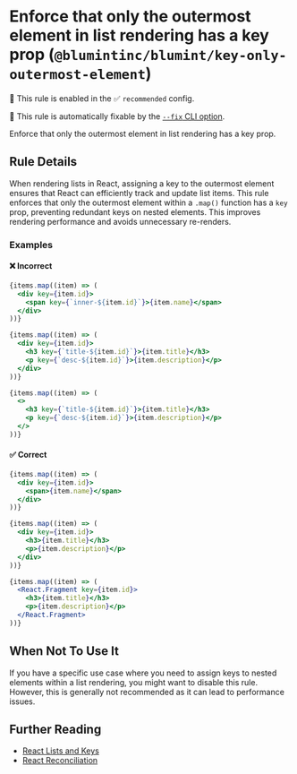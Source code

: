 # Enforce that only the outermost element in list rendering has a key prop (`@blumintinc/blumint/key-only-outermost-element`)

💼 This rule is enabled in the ✅ `recommended` config.

🔧 This rule is automatically fixable by the [`--fix` CLI option](https://eslint.org/docs/latest/user-guide/command-line-interface#--fix).

<!-- end auto-generated rule header -->

Enforce that only the outermost element in list rendering has a key prop.

## Rule Details

When rendering lists in React, assigning a key to the outermost element ensures that React can efficiently track and update list items. This rule enforces that only the outermost element within a `.map()` function has a `key` prop, preventing redundant keys on nested elements. This improves rendering performance and avoids unnecessary re-renders.

### Examples

#### ❌ Incorrect

```jsx
{items.map((item) => (
  <div key={item.id}>
    <span key={`inner-${item.id}`}>{item.name}</span>
  </div>
))}

{items.map((item) => (
  <div key={item.id}>
    <h3 key={`title-${item.id}`}>{item.title}</h3>
    <p key={`desc-${item.id}`}>{item.description}</p>
  </div>
))}

{items.map((item) => (
  <>
    <h3 key={`title-${item.id}`}>{item.title}</h3>
    <p key={`desc-${item.id}`}>{item.description}</p>
  </>
))}
```

#### ✅ Correct

```jsx
{items.map((item) => (
  <div key={item.id}>
    <span>{item.name}</span>
  </div>
))}

{items.map((item) => (
  <div key={item.id}>
    <h3>{item.title}</h3>
    <p>{item.description}</p>
  </div>
))}

{items.map((item) => (
  <React.Fragment key={item.id}>
    <h3>{item.title}</h3>
    <p>{item.description}</p>
  </React.Fragment>
))}
```

## When Not To Use It

If you have a specific use case where you need to assign keys to nested elements within a list rendering, you might want to disable this rule. However, this is generally not recommended as it can lead to performance issues.

## Further Reading

- [React Lists and Keys](https://reactjs.org/docs/lists-and-keys.html)
- [React Reconciliation](https://reactjs.org/docs/reconciliation.html#keys)
